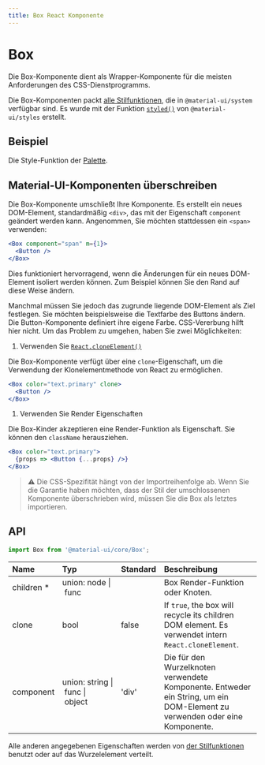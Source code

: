 ```yaml
---
title: Box React Komponente
---
```


# Box

<p class="description">Die Box-Komponente dient als Wrapper-Komponente für die meisten Anforderungen des CSS-Dienstprogramms.</p>

Die Box-Komponenten packt [alle Stilfunktionen](/system/basics/#all-inclusive), die in `@material-ui/system` verfügbar sind. Es wurde mit der Funktion [`styled()`](/styles/api/#styled-style-function-component) von `@material-ui/styles` erstellt.

## Beispiel

Die Style-Funktion der [Palette](/system/palette/).

## Material-UI-Komponenten überschreiben

Die Box-Komponente umschließt Ihre Komponente. Es erstellt ein neues DOM-Element, standardmäßig `<div>`, das mit der Eigenschaft `component` geändert werden kann. Angenommen, Sie möchten stattdessen ein `<span>` verwenden:

```jsx
<Box component="span" m={1}>
  <Button />
</Box>
```

Dies funktioniert hervorragend, wenn die Änderungen für ein neues DOM-Element isoliert werden können. Zum Beispiel können Sie den Rand auf diese Weise ändern.

Manchmal müssen Sie jedoch das zugrunde liegende DOM-Element als Ziel festlegen. Sie möchten beispielsweise die Textfarbe des Buttons ändern. Die Button-Komponente definiert ihre eigene Farbe. CSS-Vererbung hilft hier nicht. Um das Problem zu umgehen, haben Sie zwei Möglichkeiten:

1. Verwenden Sie [`React.cloneElement()`](https://reactjs.org/docs/react-api.html#cloneelement)

Die Box-Komponente verfügt über eine `clone`-Eigenschaft, um die Verwendung der Klonelementmethode von React zu ermöglichen.

```jsx
<Box color="text.primary" clone>
  <Button />
</Box>
```

1. Verwenden Sie Render Eigenschaften

Die Box-Kinder akzeptieren eine Render-Funktion als Eigenschaft. Sie können den `className` herausziehen.

```jsx
<Box color="text.primary">
  {props => <Button {...props} />}
</Box>
```

> ⚠️ Die CSS-Spezifität hängt von der Importreihenfolge ab. Wenn Sie die Garantie haben möchten, dass der Stil der umschlossenen Komponente überschrieben wird, müssen Sie die Box als letztes importieren.

## API

```jsx
import Box from '@material-ui/core/Box';
```

| Name                                                    | Typ                                                                                                               | Standard                                | Beschreibung                                                                                                               |
|:------------------------------------------------------- |:----------------------------------------------------------------------------------------------------------------- |:--------------------------------------- |:-------------------------------------------------------------------------------------------------------------------------- |
| <span class="prop-name required">children&nbsp;*</span> | <span class="prop-type">union:&nbsp;node&nbsp;&#124;<br />&nbsp;func<br /></span>                                 |                                         | Box Render-Funktion oder Knoten.                                                                                           |
| <span class="prop-name">clone</span>                    | <span class="prop-type">bool</span>                                                                               | <span class="prop-default">false</span> | If `true`, the box will recycle its children DOM element. Es verwendet intern `React.cloneElement`.                        |
| <span class="prop-name">component</span>                | <span class="prop-type">union:&nbsp;string&nbsp;&#124;<br />&nbsp;func&nbsp;&#124;<br />&nbsp;object<br /></span> | <span class="prop-default">'div'</span> | Die für den Wurzelknoten verwendete Komponente. Entweder ein String, um ein DOM-Element zu verwenden oder eine Komponente. |

Alle anderen angegebenen Eigenschaften werden von [der Stilfunktionen](/system/basics/#all-inclusive) benutzt oder auf das Wurzelelement verteilt.